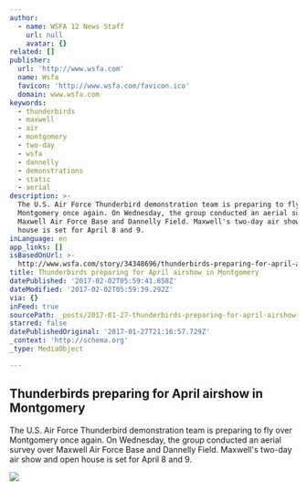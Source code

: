 ```yaml
---
author:
  - name: WSFA 12 News Staff
    url: null
    avatar: {}
related: []
publisher:
  url: 'http://www.wsfa.com'
  name: Wsfa
  favicon: 'http://www.wsfa.com/favicon.ico'
  domain: www.wsfa.com
keywords:
  - thunderbirds
  - maxwell
  - air
  - montgomery
  - two-day
  - wsfa
  - dannelly
  - demonstrations
  - static
  - aerial
description: >-
  The U.S. Air Force Thunderbird demonstration team is preparing to fly over
  Montgomery once again. On Wednesday, the group conducted an aerial survey over
  Maxwell Air Force Base and Dannelly Field. Maxwell's two-day air show and open
  house is set for April 8 and 9.
inLanguage: en
app_links: []
isBasedOnUrl: >-
  http://www.wsfa.com/story/34348696/thunderbirds-preparing-for-april-airshow-in-montgomery
title: Thunderbirds preparing for April airshow in Montgomery
datePublished: '2017-02-02T05:59:41.858Z'
dateModified: '2017-02-02T05:59:39.292Z'
via: {}
inFeed: true
sourcePath: _posts/2017-01-27-thunderbirds-preparing-for-april-airshow-in-montgomery.md
starred: false
datePublishedOriginal: '2017-01-27T21:16:57.729Z'
_context: 'http://schema.org'
_type: MediaObject

---
```

<article style=""><h1>Thunderbirds preparing for April airshow in Montgomery</h1><p>The U.S. Air Force Thunderbird demonstration team is preparing to fly over Montgomery once again. On Wednesday, the group conducted an aerial survey over Maxwell Air Force Base and Dannelly Field. Maxwell's two-day air show and open house is set for April 8 and 9.</p><img src="http://WSFA.images.worldnow.com/images/12990920_G.jpg" /></article>
